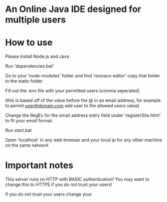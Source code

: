 # An Online Java IDE designed for multiple users

# How to use

Please install Node.js and Java

Run 'dependencies.bat'

Go to your 'node-modules' folder and find 'monaco-editor' copy that folder to the static folder

Fill out the .env file with your permitted users (comma seperated)

(this is based off of the value before the @ in an email address, for example to permit user@domain.com add user to the allowed users value)

Change the RegEx for the email address entry field under 'registerSite.html' to fit your email format.

Run start.bat

Open 'localhost' in any web browser and your local ip for any other machine on the same network

# Important notes

This server runs on HTTP with BASIC authentication! You may want to change this to HTTPS if you do not trust your users!

If you do not trust your users change your 